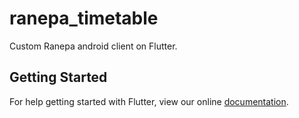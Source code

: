 # ranepa_timetable

Custom Ranepa android client on Flutter.

## Getting Started

For help getting started with Flutter, view our online
[documentation](https://flutter.io/).
